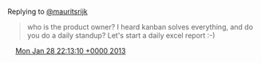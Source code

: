 Replying to [@mauritsrijk](https://twitter.com/mauritsrijk/status/295252779570708481)

> who is the product owner? I heard kanban solves everything, and do you do a daily standup? Let's start a daily excel report :\-\)

<img src="../../media/tweet.ico" width="12" /> [Mon Jan 28 22:13:10 +0000 2013](https://twitter.com/DromerDenker/status/296018104637587456)
